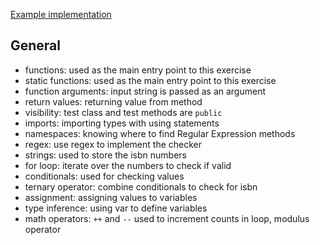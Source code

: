 [Example implementation](https://github.com/exercism/csharp/blob/master/exercises/isbn-verifier/Example.cs)

## General

- functions: used as the main entry point to this exercise
- static functions: used as the main entry point to this exercise
- function arguments: input string is passed as an argument
- return values: returning value from method
- visibility: test class and test methods are `public`
- imports: importing types with using statements
- namespaces: knowing where to find Regular Expression methods
- regex: use regex to implement the checker
- strings: used to store the isbn numbers
- for loop: iterate over the numbers to check if valid
- conditionals: used for checking values
- ternary operator: combine conditionals to check for isbn
- assignment: assigning values to variables
- type inference: using var to define variables
- math operators: `++` and `--` used to increment counts in loop, modulus operator
